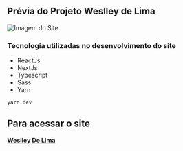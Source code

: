 ## Prévia do Projeto Weslley de Lima


![Imagem do Site](https://weslleylima.vercel.app/images/portfolio.png)

### Tecnologia utilizadas no desenvolvimento do site

- ReactJs
- NextJs
- Typescript
- Sass
- Yarn

```bash
yarn dev
```
## Para acessar o site

**[Weslley De Lima](https://weslleywebdesign.vercel.app)**
